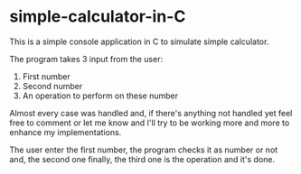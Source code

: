 # simple-calculator-in-C

This is a simple console application in C to simulate simple calculator.


The program takes 3 input from the user:
1. First number
2. Second number
3. An operation to perform on these number

Almost every case was handled and, if there's anything not handled yet feel free to comment or let me know and I'll try to be working more and more to enhance my implementations.

The user enter the first number, the program checks it as number or not and, the second one finally, the third one is the operation and it's done.
